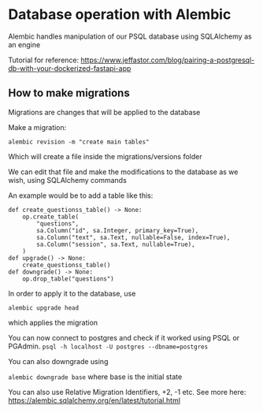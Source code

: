 # Database operation with Alembic

Alembic handles manipulation of our PSQL database using SQLAlchemy as an engine

Tutorial for reference: https://www.jeffastor.com/blog/pairing-a-postgresql-db-with-your-dockerized-fastapi-app


## How to make migrations
Migrations are changes that will be applied to the database

Make a migration:

`alembic revision -m "create main tables"`

Which will create a file inside the migrations/versions folder

We can edit that file and make the modifications to the database as we wish, using SQLAlchemy commands

An example would be to add a table like this: 

```
def create_questionss_table() -> None:
    op.create_table(
        "questions",
        sa.Column("id", sa.Integer, primary_key=True),
        sa.Column("text", sa.Text, nullable=False, index=True),
        sa.Column("session", sa.Text, nullable=True),
    )
def upgrade() -> None:
    create_questionss_table()
def downgrade() -> None:
    op.drop_table("questions")
```

In order to apply it to the database, use

`alembic upgrade head`

which applies the migration

You can now connect to postgres and check if it worked using PSQL or PGAdmin.
`psql -h localhost -U postgres --dbname=postgres`


You can also downgrade using 

`alembic downgrade base` where base is the initial state

You can also use Relative Migration Identifiers, +2, -1 etc. See more here: https://alembic.sqlalchemy.org/en/latest/tutorial.html


